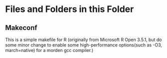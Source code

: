# Files and Folders in this Folder

## Makeconf

This is a simple makefile for R (originally from Microsoft R Open 3.5.1, but do some minor change to enable some high-performance options(such as -O3, march=native) for a morden gcc compiler.)
